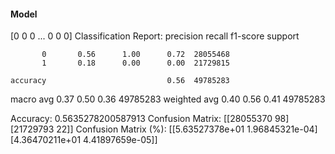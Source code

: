 #### Model
[0 0 0 ... 0 0 0]
Classification Report:
              precision    recall  f1-score   support

           0       0.56      1.00      0.72  28055468
           1       0.18      0.00      0.00  21729815

    accuracy                           0.56  49785283
   macro avg       0.37      0.50      0.36  49785283
weighted avg       0.40      0.56      0.41  49785283

Accuracy: 0.5635278200587913
Confusion Matrix:
[[28055370       98]
 [21729793       22]]
Confusion Matrix (%):
[[5.63527378e+01 1.96845321e-04]
 [4.36470211e+01 4.41897659e-05]]
